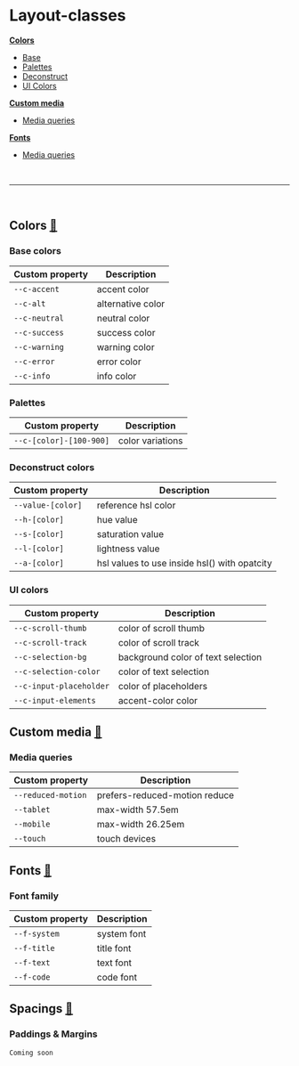 # Layout-classes

[**Colors**](#colors)
  - [Base](#base-colors)
  - [Palettes](#palettes)
  - [Deconstruct](#deconstruct-colors)
  - [UI Colors](#ui-colors)

[**Custom media**](#custom-media)
  - [Media queries](#media-queries)

[**Fonts**](#fonts)
  - [Media queries](#media-queries)
<br>

---

<br>

## Colors [🔗](./variables/colors.css)
### Base colors
| Custom property | Description |
| -- | -- |
| `--c-accent` | accent color |
| `--c-alt` | alternative color |
| `--c-neutral` | neutral color |
| `--c-success` | success color |
| `--c-warning` | warning color |
| `--c-error` | error color |
| `--c-info` | info color |

### Palettes
| Custom property | Description |
| -- | -- |
| `--c-[color]-[100-900]` | color variations |

### Deconstruct colors
| Custom property | Description |
| -- | -- |
| `--value-[color]` | reference hsl color |
| `--h-[color]` | hue value |
| `--s-[color]` | saturation value |
| `--l-[color]` | lightness value |
| `--a-[color]` | hsl values to use inside hsl() with opatcity  |

### UI colors
| Custom property | Description |
| -- | -- |
| `--c-scroll-thumb` | color of scroll thumb |
| `--c-scroll-track` | color of scroll track |
| `--c-selection-bg` | background color of text selection |
| `--c-selection-color` | color of text selection |
| `--c-input-placeholder` | color of placeholders |
| `--c-input-elements` | accent-color color |

## Custom media [🔗](./variables/custom-media.css)
### Media queries
| Custom property | Description |
| -- | -- |
| `--reduced-motion` | prefers-reduced-motion reduce |
| `--tablet` | max-width 57.5em |
| `--mobile` | max-width 26.25em |
| `--touch` | touch devices |

## Fonts [🔗](./variables/fonts.css)
### Font family
| Custom property | Description |
| -- | -- |
| `--f-system` | system font |
| `--f-title` | title font |
| `--f-text` | text font |
| `--f-code` | code font |

## Spacings [🔗](./variables/spacings.css)
### Paddings & Margins
`Coming soon`